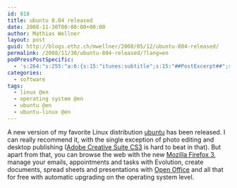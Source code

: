 ```yaml
---
id: 818
title: ubuntu 8.04 released
date: 2008-11-30T00:00:00+00:00
author: Mathias Wellner
layout: post
guid: http://blogs.ethz.ch/mwellner/2008/05/12/ubuntu-804-released/
permalink: /2008/11/30/ubuntu-804-released/?lang=en
podPressPostSpecific:
  - 's:264:"s:255:"a:6:{s:15:"itunes:subtitle";s:15:"##PostExcerpt##";s:14:"itunes:summary";s:15:"##PostExcerpt##";s:15:"itunes:keywords";s:17:"##WordPressCats##";s:13:"itunes:author";s:10:"##Global##";s:15:"itunes:explicit";s:7:"Default";s:12:"itunes:block";s:7:"Default";}";";'
categories:
  - software
tags:
  - linux @en
  - operating system @en
  - ubuntu @en
  - ubuntu-linux @en
---
```

A new version of my favorite Linux distribution [ubuntu](http://www.ubuntu.com/) has been released. I can really recommend it, with the single exception of photo editing and desktop publishing ([Adobe Creative Suite CS3](http://www.adobe.com/de/products/creativesuite/) is hard to beat in that). But apart from that, you can browse the web with the new [Mozilla Firefox 3](http://www.mozilla.com/en-US/firefox/all-beta.html), manage your emails, appointments and tasks with Evolution, create documents, spread sheets and presentations with [Open Office](http://www.openoffice.org/) and all that for free with automatic upgrading on the operating system level.